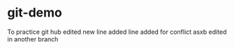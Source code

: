 # git-demo
To practice git hub
edited
new line added
line added for conflict
asxb
edited in another branch